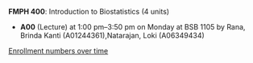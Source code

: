 **FMPH 400**: Introduction to Biostatistics (4 units)

- **A00** (Lecture) at 1:00 pm–3:50 pm on Monday at BSB 1105 by Rana, Brinda Kanti (A01244361),Natarajan, Loki (A06349434)

[Enrollment numbers over time](./FMPH400.tsv)
